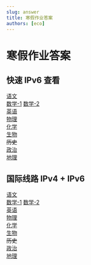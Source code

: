 ```yaml
---
slug: answer
title: 寒假作业答案
authors: [eco]
---
```

<!--truncate-->
# 寒假作业答案
## 快速 IPv6 查看
[语文](http://cdn.ecofur.top/answer/语文.pdf)  
[数学-1](http://cdn.ecofur.top/answer/数学1.pdf)
[数学-2](http://cdn.ecofur.top/answer/数学2.pdf)  
[英语](http://cdn.ecofur.top/answer/英语.pdf)  
[物理](http://cdn.ecofur.top/answer/物理.pdf)  
[化学](http://cdn.ecofur.top/answer/化学.pdf)  
[生物](http://cdn.ecofur.top/answer/生物.pdf)  
~~历史~~  
[政治](http://cdn.ecofur.top/answer/政治.pdf)  
[地理](http://cdn.ecofur.top/answer/地理.pdf)  

## 国际线路 IPv4 + IPv6
[语文](语文.pdf)  
[数学-1](数学1.pdf)
[数学-2](数学2.pdf)  
[英语](英语.pdf)  
[物理](物理.pdf)  
[化学](化学.pdf)  
[生物](生物.pdf)  
~~历史~~  
[政治](政治.pdf)  
[地理](地理.pdf)  
